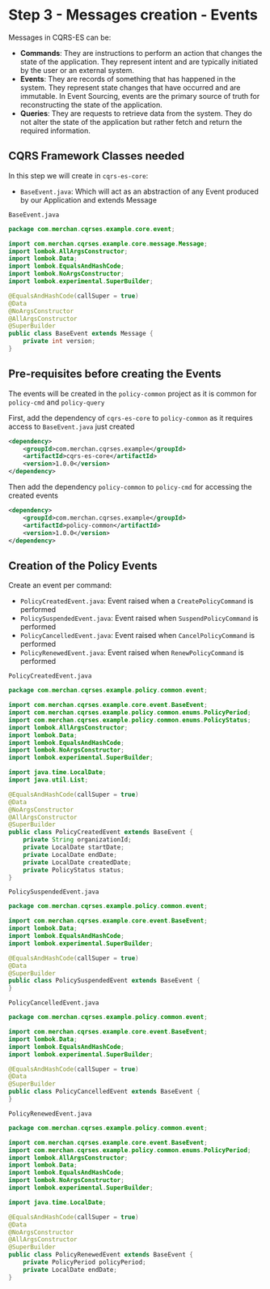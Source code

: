 # Step 3 - Messages creation - Events
Messages in CQRS-ES can be:
- **Commands**: They are instructions to perform an action that changes the state of the application. They represent intent and are typically initiated by the user or an external system.
- **Events**: They are records of something that has happened in the system. They represent state changes that have occurred and are immutable. In Event Sourcing, events are the primary source of truth for reconstructing the state of the application.
- **Queries**: They are requests to retrieve data from the system. They do not alter the state of the application but rather fetch and return the required information.

## CQRS Framework Classes needed
In this step we will create in `cqrs-es-core`:
- `BaseEvent.java`: Which will act as an abstraction of any Event produced by our Application and extends Message

`BaseEvent.java`
```java
package com.merchan.cqrses.example.core.event;

import com.merchan.cqrses.example.core.message.Message;
import lombok.AllArgsConstructor;
import lombok.Data;
import lombok.EqualsAndHashCode;
import lombok.NoArgsConstructor;
import lombok.experimental.SuperBuilder;

@EqualsAndHashCode(callSuper = true)
@Data
@NoArgsConstructor
@AllArgsConstructor
@SuperBuilder
public class BaseEvent extends Message {
    private int version;
}

```

## Pre-requisites before creating the Events
The events will be created in the `policy-common` project as it is common for `policy-cmd` and `policy-query`

First, add the dependency of `cqrs-es-core` to `policy-common` as it requires access to `BaseEvent.java` just created

```xml
<dependency>
    <groupId>com.merchan.cqrses.example</groupId>
    <artifactId>cqrs-es-core</artifactId>
    <version>1.0.0</version>
</dependency>
```

Then add the dependency `policy-common` to `policy-cmd` for accessing the created events

```xml
<dependency>
    <groupId>com.merchan.cqrses.example</groupId>
    <artifactId>policy-common</artifactId>
    <version>1.0.0</version>
</dependency>
```

## Creation of the Policy Events
Create an event per command:
- `PolicyCreatedEvent.java`: Event raised when a `CreatePolicyCommand` is performed
- `PolicySuspendedEvent.java`: Event raised when `SuspendPolicyCommand` is performed
- `PolicyCancelledEvent.java`: Event raised when `CancelPolicyCommand` is performed
- `PolicyRenewedEvent.java`: Event raised when `RenewPolicyCommand` is performed

`PolicyCreatedEvent.java`

```java
package com.merchan.cqrses.example.policy.common.event;

import com.merchan.cqrses.example.core.event.BaseEvent;
import com.merchan.cqrses.example.policy.common.enums.PolicyPeriod;
import com.merchan.cqrses.example.policy.common.enums.PolicyStatus;
import lombok.AllArgsConstructor;
import lombok.Data;
import lombok.EqualsAndHashCode;
import lombok.NoArgsConstructor;
import lombok.experimental.SuperBuilder;

import java.time.LocalDate;
import java.util.List;

@EqualsAndHashCode(callSuper = true)
@Data
@NoArgsConstructor
@AllArgsConstructor
@SuperBuilder
public class PolicyCreatedEvent extends BaseEvent {
    private String organizationId;
    private LocalDate startDate;
    private LocalDate endDate;
    private LocalDate createdDate;
    private PolicyStatus status;
}


```

`PolicySuspendedEvent.java`

```java
package com.merchan.cqrses.example.policy.common.event;

import com.merchan.cqrses.example.core.event.BaseEvent;
import lombok.Data;
import lombok.EqualsAndHashCode;
import lombok.experimental.SuperBuilder;

@EqualsAndHashCode(callSuper = true)
@Data
@SuperBuilder
public class PolicySuspendedEvent extends BaseEvent {
}

```

`PolicyCancelledEvent.java`

```java
package com.merchan.cqrses.example.policy.common.event;

import com.merchan.cqrses.example.core.event.BaseEvent;
import lombok.Data;
import lombok.EqualsAndHashCode;
import lombok.experimental.SuperBuilder;

@EqualsAndHashCode(callSuper = true)
@Data
@SuperBuilder
public class PolicyCancelledEvent extends BaseEvent {
}

```

`PolicyRenewedEvent.java`

```java
package com.merchan.cqrses.example.policy.common.event;

import com.merchan.cqrses.example.core.event.BaseEvent;
import com.merchan.cqrses.example.policy.common.enums.PolicyPeriod;
import lombok.AllArgsConstructor;
import lombok.Data;
import lombok.EqualsAndHashCode;
import lombok.NoArgsConstructor;
import lombok.experimental.SuperBuilder;

import java.time.LocalDate;

@EqualsAndHashCode(callSuper = true)
@Data
@NoArgsConstructor
@AllArgsConstructor
@SuperBuilder
public class PolicyRenewedEvent extends BaseEvent {
    private PolicyPeriod policyPeriod;
    private LocalDate endDate;
}


```

